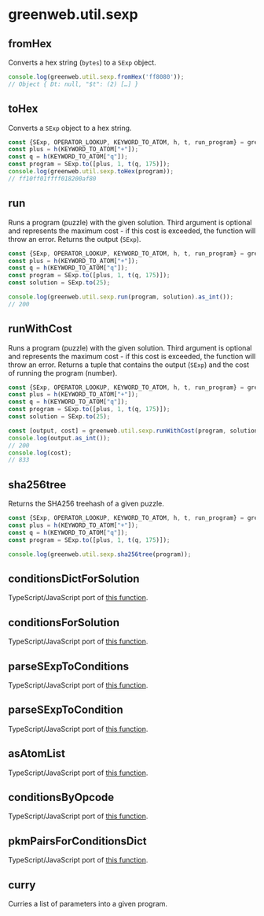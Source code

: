 # greenweb.util.sexp

## fromHex

Converts a hex string (`bytes`) to a `SExp` object.

```js
console.log(greenweb.util.sexp.fromHex('ff8080'));
// Object { Dt: null, "$t": (2) […] }
```

## toHex

Converts a `SExp` object to a hex string.

```js
const {SExp, OPERATOR_LOOKUP, KEYWORD_TO_ATOM, h, t, run_program} = greenweb.clvm;
const plus = h(KEYWORD_TO_ATOM["+"]);
const q = h(KEYWORD_TO_ATOM["q"]);
const program = SExp.to([plus, 1, t(q, 175)]);
console.log(greenweb.util.sexp.toHex(program));
// ff10ff01ffff018200af80
```

## run

Runs a program (puzzle) with the given solution. Third argument is optional and represents the maximum cost - if this cost is exceeded, the function will throw an error. Returns the output (`SExp`).

```js
const {SExp, OPERATOR_LOOKUP, KEYWORD_TO_ATOM, h, t, run_program} = greenweb.clvm;
const plus = h(KEYWORD_TO_ATOM["+"]);
const q = h(KEYWORD_TO_ATOM["q"]);
const program = SExp.to([plus, 1, t(q, 175)]);
const solution = SExp.to(25);

console.log(greenweb.util.sexp.run(program, solution).as_int());
// 200
```

## runWithCost

Runs a program (puzzle) with the given solution. Third argument is optional and represents the maximum cost - if this cost is exceeded, the function will throw an error. Returns a tuple that contains the output (`SExp`) and the cost of running the program (number).

```js
const {SExp, OPERATOR_LOOKUP, KEYWORD_TO_ATOM, h, t, run_program} = greenweb.clvm;
const plus = h(KEYWORD_TO_ATOM["+"]);
const q = h(KEYWORD_TO_ATOM["q"]);
const program = SExp.to([plus, 1, t(q, 175)]);
const solution = SExp.to(25);

const [output, cost] = greenweb.util.sexp.runWithCost(program, solution);
console.log(output.as_int());
// 200
console.log(cost);
// 833
```

## sha256tree

Returns the SHA256 treehash of a given puzzle.

```js
const {SExp, OPERATOR_LOOKUP, KEYWORD_TO_ATOM, h, t, run_program} = greenweb.clvm;
const plus = h(KEYWORD_TO_ATOM["+"]);
const q = h(KEYWORD_TO_ATOM["q"]);
const program = SExp.to([plus, 1, t(q, 175)]);

console.log(greenweb.util.sexp.sha256tree(program));
```

## conditionsDictForSolution

TypeScript/JavaScript port of [this function](https://github.com/Chia-Network/chia-blockchain/blob/fe77c690182e97f7ef13d1fb383481f32efe2e87/chia/util/condition_tools.py#L114).

## conditionsForSolution

TypeScript/JavaScript port of [this function](https://github.com/Chia-Network/chia-blockchain/blob/fe77c690182e97f7ef13d1fb383481f32efe2e87/chia/util/condition_tools.py#L125).

## parseSExpToConditions

TypeScript/JavaScript port of [this function](https://github.com/Chia-Network/chia-blockchain/blob/fe77c690182e97f7ef13d1fb383481f32efe2e87/chia/util/condition_tools.py#L33).

## parseSExpToCondition

TypeScript/JavaScript port of [this function](https://github.com/Chia-Network/chia-blockchain/blob/fe77c690182e97f7ef13d1fb383481f32efe2e87/chia/util/condition_tools.py#L18).

## asAtomList

TypeScript/JavaScript port of [this function](https://github.com/Chia-Network/chia-blockchain/blob/fe77c690182e97f7ef13d1fb383481f32efe2e87/chia/types/blockchain_format/program.py#L104).

## conditionsByOpcode

TypeScript/JavaScript port of [this function](https://github.com/Chia-Network/chia-blockchain/blob/fe77c690182e97f7ef13d1fb383481f32efe2e87/chia/util/condition_tools.py#L52).

## pkmPairsForConditionsDict

TypeScript/JavaScript port of [this function](https://github.com/Chia-Network/chia-blockchain/blob/fe77c690182e97f7ef13d1fb383481f32efe2e87/chia/util/condition_tools.py#L81).

## curry

Curries a list of parameters into a given program.
